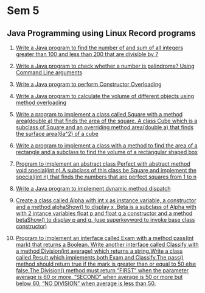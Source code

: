 # Sem 5

## Java Programming using Linux Record programs

1. [Write a Java program to find the number of and sum of all integers greater than 100 and less than 200 that are divisible by 7](./java/SumDivisibleBy7.java)

2. [Write a Java program to check whether a number is palindrome? Using Command Line arguments](./java/PalindromeCheck.java)

3. [Write a Java program to perform Constructor Overloading](./java/ConstructorOverloading.java)

4. [Write a Java program to calculate the volume of different objects using method overloading](./java/MethodOverloading.java)

5. [Write a program to implement a class called Square with a method area(double a) that finds the area of the square. A class Cube which is a subclass of Square and an overriding method area(double a) that finds the surface area(6a^2) of a cube](./java/MethodOverriding.java)

6. [Write a program to implement a class with a method to find the area of a rectangle and a subclass to find the volume of a rectangular shaped box](./java/Rectangle.java)

7. [Program to implement an abstract class Perfect with abstract method void special(int n).A subclass of this class be Square and implement the special(int n) that finds the numbers that are perfect squares from 1 to n](./java/AbstractDemo.java)

8. [Write a Java program to implement dynamic method dispatch](./java/TestPolymorphism.java)

9. [Create a class called Alpha with int x as instance variable, a constructor and a method alphaShow() to display x .Beta is a subclass of Alpha with with 2 intance variables float p and float q,a constructor and a method betaShow() to display p and q. (use superkeyword to invoke base class constructor)](./java/SuperDem.java)

10. [Program to implement an interface called Exam with a method pass(int mark) that returns a Boolean. Write another interface called Classify with a method Division(int average) which returns a string.Write a class called Result which implements both Exam and Classify.The pass() method should return true if the mark is greater than or equal to 50 else false.The Division() method must return “FIRST” when the parameter average is 60 or more, ”SECOND” when average is 50 or more but below 60, “NO DIVISION” when average is less than 50.](./java/ExamInterface.java)

